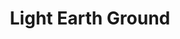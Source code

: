 ---
layout: product
title: "Light Earth Ground"
price: "1300" 
desc: "Akrilna tekstura 250mL"
img_path: "/assets/img/A.MIG-2102.jpg"
brand: "N/A"
available: false
special_offer: false
new: false
soon: false
cat: "0DIORAMA"
subcat: "0AMMO"
subsubcat: "0AKRILNE TESKTURE"
sifra: "A.MIG-2102"
---